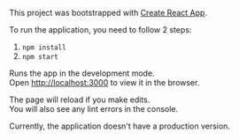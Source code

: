 This project was bootstrapped with [Create React App](https://github.com/facebook/create-react-app).

To run the application, you need to follow 2 steps:
1. `npm install`
2. `npm start`

Runs the app in the development mode.<br>
Open [http://localhost:3000](http://localhost:3000) to view it in the browser.

The page will reload if you make edits.<br>
You will also see any lint errors in the console.

Currently, the application doesn't have a production version.



